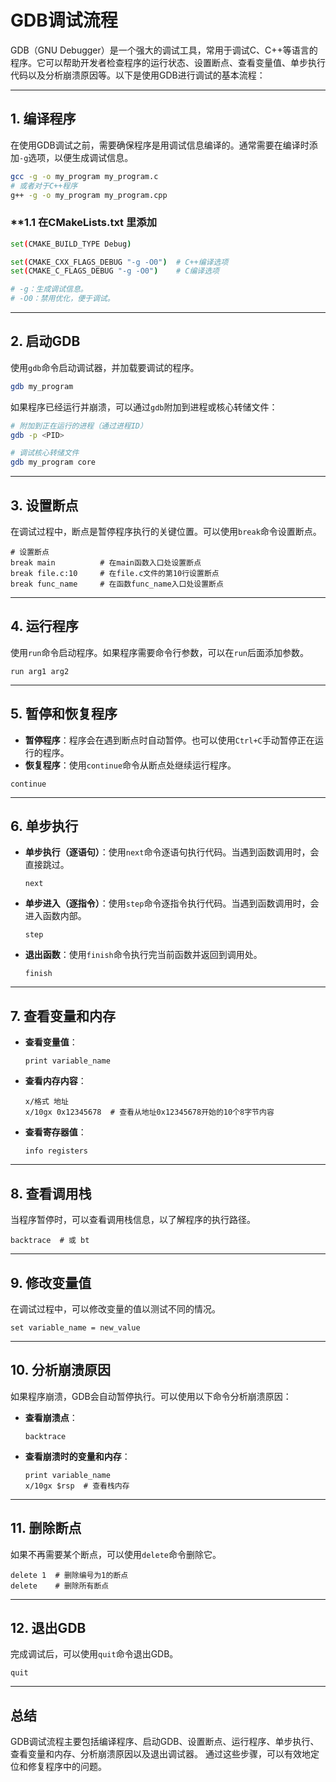 # GDB调试流程

GDB（GNU Debugger）是一个强大的调试工具，常用于调试C、C++等语言的程序。它可以帮助开发者检查程序的运行状态、设置断点、查看变量值、单步执行代码以及分析崩溃原因等。以下是使用GDB进行调试的基本流程：

---

## **1. 编译程序**

在使用GDB调试之前，需要确保程序是用调试信息编译的。通常需要在编译时添加`-g`选项，以便生成调试信息。

```bash
gcc -g -o my_program my_program.c
# 或者对于C++程序
g++ -g -o my_program my_program.cpp
```

### **1.1 在CMakeLists.txt 里添加

```bash
set(CMAKE_BUILD_TYPE Debug)

set(CMAKE_CXX_FLAGS_DEBUG "-g -O0")  # C++编译选项
set(CMAKE_C_FLAGS_DEBUG "-g -O0")    # C编译选项

# -g：生成调试信息。
# -O0：禁用优化，便于调试。
```

---

## **2. 启动GDB**

使用`gdb`命令启动调试器，并加载要调试的程序。

```bash
gdb my_program
```

如果程序已经运行并崩溃，可以通过`gdb`附加到进程或核心转储文件：

```bash
# 附加到正在运行的进程（通过进程ID）
gdb -p <PID>

# 调试核心转储文件
gdb my_program core
```

---

## **3. 设置断点**

在调试过程中，断点是暂停程序执行的关键位置。可以使用`break`命令设置断点。

```gdb
# 设置断点
break main          # 在main函数入口处设置断点
break file.c:10     # 在file.c文件的第10行设置断点
break func_name     # 在函数func_name入口处设置断点
```

---

## **4. 运行程序**

使用`run`命令启动程序。如果程序需要命令行参数，可以在`run`后面添加参数。

```gdb
run arg1 arg2
```

---

## **5. 暂停和恢复程序**

- **暂停程序**：程序会在遇到断点时自动暂停。也可以使用`Ctrl+C`手动暂停正在运行的程序。
- **恢复程序**：使用`continue`命令从断点处继续运行程序。

```gdb
continue
```

---

## **6. 单步执行**

- **单步执行（逐语句）**：使用`next`命令逐语句执行代码。当遇到函数调用时，会直接跳过。
  
  ```gdb
  next
  ```

- **单步进入（逐指令）**：使用`step`命令逐指令执行代码。当遇到函数调用时，会进入函数内部。
  
  ```gdb
  step
  ```

- **退出函数**：使用`finish`命令执行完当前函数并返回到调用处。
  
  ```gdb
  finish
  ```

---

## **7. 查看变量和内存**

- **查看变量值**：
  
  ```gdb
  print variable_name
  ```

- **查看内存内容**：
  
  ```gdb
  x/格式 地址
  x/10gx 0x12345678  # 查看从地址0x12345678开始的10个8字节内容
  ```

- **查看寄存器值**：
  
  ```gdb
  info registers
  ```

---

## **8. 查看调用栈**

当程序暂停时，可以查看调用栈信息，以了解程序的执行路径。

```gdb
backtrace  # 或 bt
```

---

## **9. 修改变量值**

在调试过程中，可以修改变量的值以测试不同的情况。

```gdb
set variable_name = new_value
```

---

## **10. 分析崩溃原因**

如果程序崩溃，GDB会自动暂停执行。可以使用以下命令分析崩溃原因：

- **查看崩溃点**：
  
  ```gdb
  backtrace
  ```

- **查看崩溃时的变量和内存**：
  
  ```gdb
  print variable_name
  x/10gx $rsp  # 查看栈内存
  ```

---

## **11. 删除断点**

如果不再需要某个断点，可以使用`delete`命令删除它。

```gdb
delete 1  # 删除编号为1的断点
delete    # 删除所有断点
```

---

## **12. 退出GDB**

完成调试后，可以使用`quit`命令退出GDB。

```gdb
quit
```

---

## **总结**

GDB调试流程主要包括编译程序、启动GDB、设置断点、运行程序、单步执行、查看变量和内存、分析崩溃原因以及退出调试器。
通过这些步骤，可以有效地定位和修复程序中的问题。
